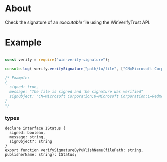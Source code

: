 About
=====

Check the signature of an _executable_ file using the WinVerifyTrust API.

Example
=======

```js

const verify = require("win-verify-signature");

console.log( verify.verifySignature("path/to/file", ["CN=Microsoft Corporation;O=Microsoft Corporation;L=Redmond;S=Washington;C=US;"]) ); 

/* Example: 
{
  signed: true,
  message: "The file is signed and the signature was verified"
  signObject: "CN=Microsoft Corporation;O=Microsoft Corporation;L=Redmond;S=Washington;C=US;"
}
*/
```

### types

```
declare interface IStatus {
  signed: boolean,
  message: string,
  signObject?: string
}
export function verifySignatureByPublishName(filePath: string, publisherName: string): IStatus;
```
